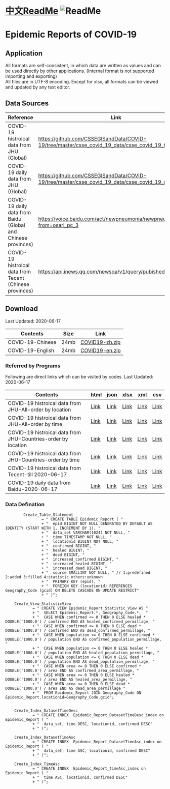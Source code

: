 # [中文ReadMe](https://github.com/Mararsh/MyBox_data/tree/master/COVID19)  ![ReadMe](https://mararsh.github.io/MyBox_data/iconGo.png)   

# Epidemic Reports of COVID-19

## Application
All formats are self-consistent, in which data are written as values and can be used directly by other applications. (Internal format is not supported importing and exporting)        
All files are in UTF-8 encoding. Except for xlsx, all formats can be viewed and updated by any text editor.      

## Data Sources

| Reference | Link |    
| --- | --- |   
| COVID-19 histroical data from JHU (Global) | https://github.com/CSSEGISandData/COVID-19/tree/master/csse_covid_19_data/csse_covid_19_time_series/ |       
| COVID-19 daily data from JHU (Global) | https://github.com/CSSEGISandData/COVID-19/tree/master/csse_covid_19_data/csse_covid_19_daily_reports |       
| COVID-19 daily data from Baidu (Global and Chinese provinces) | https://voice.baidu.com/act/newpneumonia/newpneumonia/?from=osari_pc_3 |       
| COVID-19 histroical data from Tecent (Chinese provinces) | https://api.inews.qq.com/newsqa/v1/query/pubished/daily/list? |       
 
## Download

Last Updated: 2020-06-17

| Contents | Size | Link |    
| --- | --- |  --- |   
| COVID-19-Chinese | 24mb | [COVID19-zh.zip](https://github.com/Mararsh/MyBox_data/releases/download/v1.3/COVID19-zh.zip) |       
| COVID-19-English | 24mb | [COVID19-en.zip](https://github.com/Mararsh/MyBox_data/releases/download/v1.3/COVID19-en.zip) |       


### Referred by Programs 

Following are direct links which can be visited by codes.  Last Updated: 2020-06-17           

| Contents | html | json | xlsx | xml | csv | 
| --- | --- | --- | --- | --- | --- | 
| COVID-19 histroical data from JHU-All-order by location |  [Link](http://mararsh.github.io/MyBox_data/COVID19/en/COVID-19_JHU_Locations.htm) | [Link](http://mararsh.github.io/MyBox_data/COVID19/en/COVID-19_JHU_Locations.json) | [Link](http://mararsh.github.io/MyBox_data/COVID19/en/COVID-19_JHU_Locations.xlsx) | [Link](http://mararsh.github.io/MyBox_data/COVID19/en/COVID-19_JHU_Locations.xml) | [Link](http://mararsh.github.io/MyBox_data/COVID19/en/COVID-19_JHU_Locations.csv) |        
| COVID-19 histroical data from JHU-All-order by time |  [Link](http://mararsh.github.io/MyBox_data/COVID19/en/COVID-19_JHU_Times.htm) | [Link](http://mararsh.github.io/MyBox_data/COVID19/en/COVID-19_JHU_Times.json) | [Link](http://mararsh.github.io/MyBox_data/COVID19/en/COVID-19_JHU_Times.xlsx) | [Link](http://mararsh.github.io/MyBox_data/COVID19/en/COVID-19_JHU_Times.xml) | [Link](http://mararsh.github.io/MyBox_data/COVID19/en/COVID-19_JHU_Times.csv) |         
| COVID-19 histroical data from JHU-Countries-order by location |  [Link](http://mararsh.github.io/MyBox_data/COVID19/en/COVID-19_JHU_Countries_Times.htm) | [Link](http://mararsh.github.io/MyBox_data/COVID19/en/COVID-19_JHU_Countries_Times.json) | [Link](http://mararsh.github.io/MyBox_data/COVID19/en/COVID-19_JHU_Countries_Times.xlsx) | [Link](http://mararsh.github.io/MyBox_data/COVID19/en/COVID-19_JHU_Countries_Times.xml) | [Link](http://mararsh.github.io/MyBox_data/COVID19/en/COVID-19_JHU_Countries_Times.csv) |   
| COVID-19 histroical data from JHU-Countries-order by time |  [Link](http://mararsh.github.io/MyBox_data/COVID19/en/COVID-19_JHU_Times_Countries.htm) | [Link](http://mararsh.github.io/MyBox_data/COVID19/en/COVID-19_JHU_Times_Countries.json) | [Link](http://mararsh.github.io/MyBox_data/COVID19/en/COVID-19_JHU_Times_Countries.xlsx) | [Link](http://mararsh.github.io/MyBox_data/COVID19/en/COVID-19_JHU_Times_Countries.xml) | [Link](http://mararsh.github.io/MyBox_data/COVID19/en/COVID-19_JHU_Times_Countries.csv) |   
| COVID-19 histroical data from Tecent-till 2020-06-17 |  [Link](http://mararsh.github.io/MyBox_data/COVID19/en/COVID-19_Tecent_2020-06-17.htm) | [Link](http://mararsh.github.io/MyBox_data/COVID19/en/COVID-19_Tecent_2020-06-17.json) | [Link](http://mararsh.github.io/MyBox_data/COVID19/en/COVID-19_Tecent_2020-06-17.xlsx) | [Link](http://mararsh.github.io/MyBox_data/COVID19/en/COVID-19_Tecent_2020-06-17.xml) | [Link](http://mararsh.github.io/MyBox_data/COVID19/en/COVID-19_Tecent_2020-06-17.csv) |   
| COVID-19 daily data from Baidu-2020-06-17 |  [Link](http://mararsh.github.io/MyBox_data/COVID19/en/COVID-19_Baidu_2020-06-17.htm) | [Link](http://mararsh.github.io/MyBox_data/COVID19/en/COVID-19_Baidu_2020-06-17.json) | [Link](http://mararsh.github.io/MyBox_data/COVID19/en/COVID-19_Baidu_2020-06-17.xlsx) | [Link](http://mararsh.github.io/MyBox_data/COVID19/en/COVID-19_Baidu_2020-06-17.xml) | [Link](http://mararsh.github.io/MyBox_data/COVID19/en/COVID-19_Baidu_2020-06-17.csv) |  



### Data Defination
```
        Create_Table_Statement
                = " CREATE TABLE Epidemic_Report ( "
                + "  epid BIGINT NOT NULL GENERATED BY DEFAULT AS IDENTITY (START WITH 1, INCREMENT BY 1), "
                + "  data_set VARCHAR(1024) NOT NULL, "
                + "  time TIMESTAMP NOT NULL, "
                + "  locationid BIGINT NOT NULL, "
                + "  confirmed BIGINT, "
                + "  healed BIGINT, "
                + "  dead BIGINT, "
                + "  increased_confirmed BIGINT, "
                + "  increased_healed BIGINT, "
                + "  increased_dead BIGINT, "
                + "  source SMALLINT NOT NULL, " // 1:predefined 2:added 3:filled 4:statistic others:unknown
                + "  PRIMARY KEY (epid), "
                + "  FOREIGN KEY (locationid) REFERENCES Geography_Code (gcid) ON DELETE CASCADE ON UPDATE RESTRICT"
                + " )";

    Create_View_StatisticView
            = " CREATE VIEW Epidemic_Report_Statistic_View AS "
            + "  SELECT Epidemic_Report.*, Geography_Code.*,  "
            + "  CASE WHEN confirmed <= 0 THEN 0 ELSE healed * DOUBLE('1000.0') / confirmed END AS healed_confirmed_permillage, "
            + "  CASE WHEN confirmed <= 0 THEN 0 ELSE dead * DOUBLE('1000.0') / confirmed END AS dead_confirmed_permillage, "
            + "  CASE WHEN population <= 0 THEN 0 ELSE confirmed * DOUBLE('1000.0') / population END AS confirmed_population_permillage, "
            + "  CASE WHEN population <= 0 THEN 0 ELSE healed * DOUBLE('1000.0') / population END AS healed_population_permillage, "
            + "  CASE WHEN population <= 0 THEN 0 ELSE dead * DOUBLE('1000.0') / population END AS dead_population_permillage, "
            + "  CASE WHEN area <= 0 THEN 0 ELSE confirmed * DOUBLE('1000.0') / area END AS confirmed_area_permillage, "
            + "  CASE WHEN area <= 0 THEN 0 ELSE healed * DOUBLE('1000.0') / area END AS healed_area_permillage, "
            + "  CASE WHEN area <= 0 THEN 0 ELSE dead * DOUBLE('1000.0') / area END AS dead_area_permillage "
            + "  FROM Epidemic_Report JOIN Geography_Code ON Epidemic_Report.locationid=Geography_Code.gcid";


    Create_Index_DatasetTimeDesc
            = " CREATE INDEX  Epidemic_Report_DatasetTimeDesc_index on Epidemic_Report ( "
            + "  data_set, time DESC, locationid, confirmed DESC"
            + " )";

    Create_Index_DatasetTimeAsc
            = " CREATE INDEX  Epidemic_Report_DatasetTimeAsc_index on Epidemic_Report ( "
            + "  data_set, time ASC, locationid, confirmed DESC"
            + " )";

    Create_Index_TimeAsc
            = " CREATE INDEX  Epidemic_Report_timeAsc_index on Epidemic_Report ( "
            + "  time ASC, locationid, confirmed DESC"
            + " )";


```

